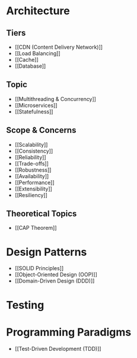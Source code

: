 # Architecture 

## Tiers

- [[CDN (Content Delivery Network)]]
- [[Load Balancing]]
- [[Cache]]
- [[Database]]
## Topic

- [[Multithreading & Concurrency]]
- [[Microservices]]
- [[Statefulness]]
## Scope & Concerns

- [[Scalability]]
- [[Consistency]]
- [[Reliability]]
- [[Trade-offs]]
- [[Robustness]]
- [[Availability]]
- [[Performance]]
- [[Extensibility]]
- [[Resiliency]]

## Theoretical Topics

- [[CAP Theorem]]

# Design Patterns

- [[SOLID Principles]]
- [[Object-Oriented Design (OOP)]]
- [[Domain-Driven Design (DDD)]]

# Testing



# Programming Paradigms

- [[Test-Driven Development (TDD)]]
